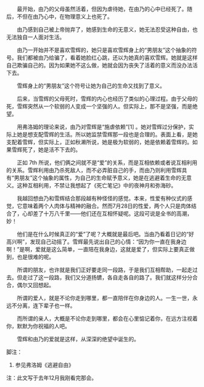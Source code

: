 　　最开始，由乃的父母虽然活着，但因为虐待她，在由乃的心中已经死了。随后，不但在由乃心中，在物理意义上也死了。

　　由乃感到自己被上帝抛弃了，她感到生命的无意义，她无法忍受这种自由，也无法独自一人面对生活。

　　由乃一开始并不是喜欢雪辉的，她只是喜欢雪辉身上的“男朋友”这个抽象的符号。我们都被由乃给骗了，看着她脸红心跳，还以为她真的喜欢雪辉。她就是这样自己欺骗自己的。因为如果她不这么做，她就会因为丧失了活着的意义而没办法活下去。

　　雪辉身上的“男朋友”这个符号让她为自己的生命又找到了意义。

　　后来，当雪辉的父母死时，雪辉的内心也经历了类似的心理过程。由于父母的死，雪辉突然从一个软弱的人变成一个坚强的人。但实际上，那不是坚强，而是绝望。

　　用弗洛姆的理论来说，由乃对雪辉是“施虐依赖”[1] 。她对雪辉过分保护，实际上她是想支配雪辉的生活。所以她监禁雪辉那一段也是合理的。表面上看，是她支配着雪辉，但实际上，正如秋濑所说，她是极为软弱的，她是依赖着雪辉的。如果雪辉死了，她是活不下去的。

　　正如 7th 所说，他们俩之间就不是“爱”的关系，而是互相依赖或者说互相利用的关系。雪辉利用由乃杀死敌人，而不必弄脏自己的手，而由乃则利用雪辉具有“男朋友”这个抽象的属性，为自己的生命赋予意义，她是在逃避着生命的无意义。这种互相利用，不禁让我想起了《死亡笔记》中的夜神月和弥海砂。

　　我越回想由乃和雪辉结合那段越有种怪怪的感觉。本来，性爱有种仪式的感觉，它意味着两个人肉体与精神的融合。然而7月28日的性爱，两个人只是肉体结合了，心却差了十万八千里——他们还在互相怀疑呢。这段可说是全书的高潮，妙！

　　他们是在什么时候真正的“爱”了呢？大概就是最后吧。当由乃看着日记的“好高兴啊”，发现自己动摇了。雪辉最先说出自己的心情：“因为你一直在我身边啊！”是啊，爱就是这么简单，一直陪在我身边，这就是爱了，但实际上要真正做到，也是很难的呢。

　　所谓的朋友，也许就是我们正好要走同一段路，于是我们互相帮助，一起走过去。但走过了这一段路，我们又分道扬镳，各自走各自的路了。我们就这样分分合合，偶尔又回想起。

　　所谓的爱人，就是不论你走到哪里，都一直陪伴在你身边的人。一生一世，永远不分离，连下辈子也一样。

　　而所谓的亲人，大概是不论你走到哪里，都会在心里惦记着你，在远方注视着你，默默为你祝福的人吧。

　　雪辉和由乃的爱就是这样，从深深的绝望中诞生的。

脚注：

1. 参见弗洛姆《逃避自由》

注：此文写于去年12月我刚看完那会。
